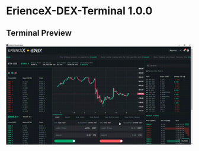 # ErienceX-DEX-Terminal 1.0.0

## Terminal Preview
![Terminal Preview](https://raw.githubusercontent.com/erience/eriencex-dex-terminal/aa1b51127a38a7144b8fe8231fe632d640362edd/terminal.gif)
